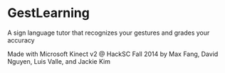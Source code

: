 GestLearning
============

A sign language tutor that recognizes your gestures and grades your accuracy

Made with Microsoft Kinect v2 @ HackSC Fall 2014 by Max Fang, David Nguyen, Luis Valle, and Jackie Kim
